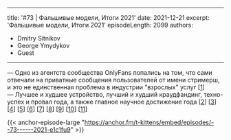 
---
title: '#73 | Фальшивые модели, Итоги 2021'
date: 2021-12-21
excerpt: 'Фальшивые модели, Итоги 2021'
episodeLength: 2099
authors:
  - Dmitry Sitnikov
  - George Ymydykov
  - Guest
---

— Одно из агентств сообщества OnlyFans попались на том, что сами отвечали на приватные сообщения пользователей от имени стримерш, и это не единственная проблема в индустрии "взрослых" услуг [[1](https://www.theverge.com/2021/12/20/22846456/onlyfans-management-creators-ghostwriting-catfishing-unruly-agency)]<br/>
— Лучшее и худшее устройство, лучший и худший краудфандинг, техно-успех и провал года, а также главное научное достижение года [[2](https://www.amazon.com/Introducing-Amazon-Astro/dp/B078NSDFSB)] [[3](https://store.google.com/us/product/nest_hub_2nd_gen)] [[4](https://gifts.bestreviewsguide.org)] [[5](https://neurable.com/headphones)] [[6](https://www.indiegogo.com/projects/enten-smart-headphones-for-smarter-focus-habits#/)] [[7](https://www.kickstarter.com/projects/orijin/thinking-egg-2)] [[8](https://www.kickstarter.com/projects/pressdrain/pressdrain-stop-the-clog-with-a-gentle-press)] [[9](https://www.pcmag.com/news/alphabet-is-winding-down-loon-internet-balloon-project)] [[10](https://gpt3.website)] [[11](https://www.nature.com/articles/d41586-021-02755-5)]

{{< anchor-episode-large "https://anchor.fm/t-kittens/embed/episodes/--73------2021-e1c1fu9" >}}
